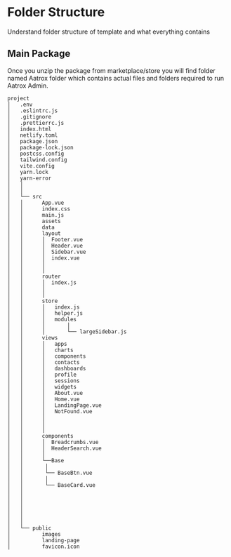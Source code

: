 # Folder Structure
 Understand folder structure of template and what everything contains

## Main Package
Once you unzip the package from marketplace/store you will find folder named Aatrox folder which contains actual files and folders required to run Aatrox Admin.

```
project
│   .env
│   .eslintrc.js   
│   .gitignore
│   .prettierrc.js
│   index.html
│   netlify.toml
│   package.json
│   package-lock.json
│   postcss.config
│   tailwind.config
│   vite.config
│   yarn.lock
│   yarn-error
│   │
│   │
│   └── src
│   │      App.vue
│   │      index.css
│   │      main.js
│   │      assets
│   │      data
│   │      layout
│   │      │  Footer.vue
│   │      │  Header.vue
│   │      │  Sidebar.vue
│   │      │  index.vue
│   │      │   
│   │      │   
│   │      router
│   │      │  index.js
│   │      │  
│   │      │   
│   │      store
│   │      │   index.js
│   │      │   helper.js
│   │      │   modules
│   │      │       │
│   │      │       └── largeSidebar.js
│   │      views
│   │      │   apps
│   │      │   charts
│   │      │   components
│   │      │   contacts
│   │      │   dashboards
│   │      │   profile
│   │      │   sessions
│   │      │   widgets
│   │      │   About.vue
│   │      │   Home.vue
│   │      │   LandingPage.vue
│   │      │   NotFound.vue
│   │      │       
│   │      │  
│   │      │   
│   │      components
│   │      │  Breadcrumbs.vue
│   │      │  HeaderSearch.vue
│   │      │  
│   │      └──Base 
│   │       │
│   │       └── BaseBtn.vue
│   │       │
│   │       └── BaseCard.vue
│   │
│   │
│   │
│   │
│   │
│   │
│   └── public
│          images
│          landing-page
│          favicon.icon
```